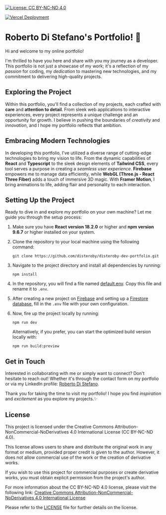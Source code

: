 [![License: CC BY-NC-ND 4.0](https://img.shields.io/badge/License-CC%20BY--NC--ND%204.0-blue.svg)](https://creativecommons.org/licenses/by-nc-nd/4.0/)

[![Vercel Deployment](https://img.shields.io/github/deployments/disteroby/disteroby-dev-portfolio/production?label=Vercel%20Deploy)](https://disteroby-dev-portfolio.vercel.app)


# Roberto Di Stefano's Portfolio! 🚀

Hi and welcome to my online portfolio!

I'm thrilled to have you here and share with you my journey as a developer. This portfolio is not just a showcase of my work; it's a reflection of my *passion* for coding, my *dedication* to mastering new technologies, and my commitment to delivering high-quality projects.


## Exploring the Project

Within this portfolio, you'll find a collection of my projects, each crafted with **care** and **attention to detail**. From sleek web applications to interactive experiences, every project represents a unique challenge and an opportunity for growth. I believe in pushing the boundaries of *creativity* and *innovation*, and I hope my portfolio reflects that ambition.


## Embracing Modern Technologies

In developing this portfolio, I've utilized a diverse range of cutting-edge technologies to bring my vision to life. From the dynamic capabilities of **React** and **Typescript** to the sleek design elements of **Tailwind CSS**, every tool serves a purpose in creating a *seamless user experience*. **Firebase** empowers me to manage data efficiently, while **WebGL (Three.js - React Three Fiber)** adds a touch of immersive 3D magic. With **Framer Motion**, I bring animations to life, adding flair and personality to each interaction.


## Setting Up the Project

Ready to dive in and explore my portfolio on your own machine? Let me guide you through the setup process:

1. Make sure you have **React version 18.2.0** or higher and **npm version 9.6.7** or higher installed on your system.

2. Clone the repository to your local machine using the following command:
   ```shell
   git clone https://github.com/disteroby/disteroby-dev-portfolio.git
   ```

3. Navigate to the project directory and install all dependencies by running:
   ```shell
   npm install
   ```

4. In the repository, you will find a file named [default.env](default.env). Copy this file and rename it to `.env`.

5. After creating a new project on [Firebase](https://firebase.google.com/) and setting up a [Firestore database](https://firebase.google.com/docs/firestore), fill in the `.env` file with your own configuration.

6. Now, fire up the project locally by running:
   ```shell
   npm run dev
   ```

   Alternatively, if you prefer, you can start the optimized build version locally with:
   ```shell
   npm run build:preview
   ```


## Get in Touch

Interested in collaborating with me or simply want to connect? Don't hesitate to reach out! Whether it's through the contact form on my portfolio or via my LinkedIn profile: [Roberto Di Stefano](https://www.linkedin.com/in/disteroby1999/).

Thank you for taking the time to visit my portfolio! I hope you find *inspiration* and *excitement* as you explore my projects.✨


## License

This project is licensed under the Creative Commons Attribution-NonCommercial-NoDerivatives 4.0 International License (CC BY-NC-ND 4.0).

This license allows users to share and distribute the original work in any format or medium, provided proper credit is given to the author. However, it does not allow commercial use of the work or the creation of derivative works.

If you wish to use this project for commercial purposes or create derivative works, you must obtain explicit permission from the project's author.

For more information about the CC BY-NC-ND 4.0 license, please visit the following link: [Creative Commons Attribution-NonCommercial-NoDerivatives 4.0 International License](https://creativecommons.org/licenses/by-nc-nd/4.0/)

Please refer to the [LICENSE](LICENSE.md) file for further details on the license.
